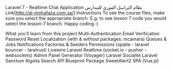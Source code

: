 Laravel 7 - Realtime Chat Application
نظام التراسل الفوري للمدارس
Link[http://al-mohafaza.com.sa/]
Instructions
To see the course files, make sure you select the appropriate branch. E.g. to see lesson 7 code you would select the lesson-7 branch. Happy coding :)

What you'll learn from this project
Multi-Authentication
Email Verification
Password Reset
Localization (with & without packages: mcamara)
Queues & Jobs
Notifications
Factories & Seeders
Permissions (spatie - laravel bouncer - laratrust)
Livewire
Laravel Realtime (socket.io - pusher - websockets)
Admin Panel Generator (Voyager)
Laravel Socialite
Laravel Sanctum
Algolia Search
API
Blueprint Package
SweetAlert2
SPA (Vue.js)